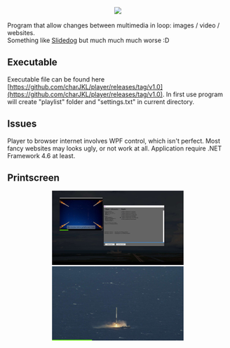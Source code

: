 <p align="center">
  <img src="./Player/button_play_pink.ico" />
</p>

Program that allow changes between multimedia in loop: images / video / websites. <br />
Something like [Slidedog](https://slidedog.com/) but much much much worse :D

## Executable
Executable file can be found here [https://github.com/charJKL/player/releases/tag/v1.0](https://github.com/charJKL/player/releases/tag/v1.0).
In first use program will create "playlist" folder and "settings.txt" in current directory.

## Issues
Player to browser internet involves WPF <WebBrowser/> control, which isn't perfect. Most fancy websites may looks ugly, or not work at all.
Application require .NET Framework 4.6 at least.

## Printscreen
<div align="center">
	<img src="./Screen/screen1.jpg" width="300px" />
	<img src="./Screen/screen2.jpg" width="300px" />
</div>